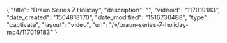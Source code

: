 {
    "title": "Braun Series 7   Holiday",
    "description": "",
    "videoid": "117019183",
    "date_created": "1504818170",
    "date_modified": "1516730488",
    "type": "captivate",
    "layout": "video",
    "url": "\/v\/braun-series-7-holiday-mp4\/117019183"
}